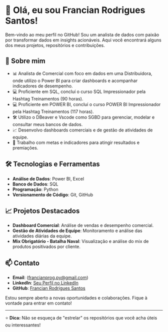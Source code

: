# 👋 Olá, eu sou Francian Rodrigues Santos!

Bem-vindo ao meu perfil no GitHub! Sou um analista de dados com paixão por transformar dados em insights acionáveis. Aqui você encontrará alguns dos meus projetos, repositórios e contribuições.

## 🌟 Sobre mim

- 📊 Analista de Comercial com foco em dados em uma Distribuidora, onde utilizo o Power BI para criar dashboards e acompanhar indicadores de desempenho.
- 💻 Proficiente em SQL, concluí o curso SQL Impressionador pela Hashtag Treinamentos (90 horas).
- 💻 Proficiente em POWER BI, concluí o curso POWER BI Impressionador pela Hashtag Treinamentos (117 horas).
- 🛠️ Utilizo o DBeaver e Vscode como SGBD para gerenciar, modelar e consultar meus bancos de dados.
- 📈 Desenvolvo dashboards comerciais e de gestão de atividades de equipe.
- 🎯 Trabalho com metas e indicadores para atingir resultados e premiações.

## 🛠️ Tecnologias e Ferramentas

- **Análise de Dados**: Power BI, Excel
- **Banco de Dados**: SQL
- **Programação**: Python
- **Versionamento de Código**: Git, GitHub

## 📈 Projetos Destacados

- **Dashboard Comercial**: Análise de vendas e desempenho comercial.
- **Gestão de Atividades de Equipe**: Monitoramento e análise das atividades diárias da equipe.
- **Mix Obrigatório - Batalha Naval**: Visualização e análise do mix de produtos positivados por cliente.

## 📫 Contato

- **Email**: (francianprog.py@gmail.com)
- **LinkedIn**: [Seu Perfil no LinkedIn](https://www.linkedin.com/in/francian-rodrigues-ba09741a2/)
- **GitHub**: [Francian Rodrigues Santos](https://github.com/FrancianRod)

Estou sempre aberto a novas oportunidades e colaborações. Fique à vontade para entrar em contato!

---

⭐️ **Dica:** Não se esqueça de "estrelar" os repositórios que você acha úteis ou interessantes!
